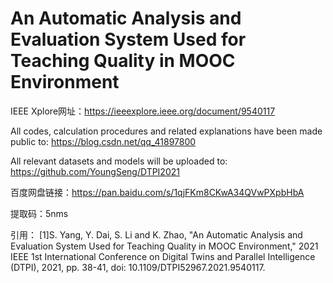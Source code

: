 # An Automatic Analysis and Evaluation System Used for Teaching Quality in MOOC Environment

IEEE Xplore网址：https://ieeexplore.ieee.org/document/9540117

All codes, calculation procedures and related explanations have been made public to: https://blog.csdn.net/qq_41897800

All relevant datasets and models will be uploaded to: https://github.com/YoungSeng/DTPI2021

百度网盘链接：https://pan.baidu.com/s/1qjFKm8CKwA34QVwPXpbHbA 

提取码：5nms

引用：
[1]S. Yang, Y. Dai, S. Li and K. Zhao, "An Automatic Analysis and Evaluation System Used for Teaching Quality in MOOC Environment," 2021 IEEE 1st International Conference on Digital Twins and Parallel Intelligence (DTPI), 2021, pp. 38-41, doi: 10.1109/DTPI52967.2021.9540117.

